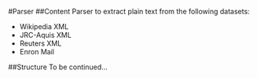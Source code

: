 #Parser
##Content
Parser to extract plain text from the following datasets:
+ Wikipedia XML
+ JRC-Aquis XML
+ Reuters XML
+ Enron Mail

##Structure
To be continued...
